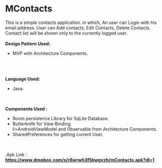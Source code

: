 # MContacts
This is a simple contacts application. in which, An user can Login with his email address. User can Add contacts, Edit Contacts, Delete Contacts. Contact list will be shown only to the currently logged user.</br></br><b>Design Pattern Used:</b></br><ul><li> MVP with Architecture Components.</li></ul></br></br></br><b>Language Used:</b></br><ul><li>Java.</li></ul></br></br><b>Components Used : </b></br><ul><li>Room persistence Library for SqLite Database.</li><li>Butterknife for View Binding.</li>li>AndroidViewModel and Observable from Architecture Components.</li><li>SharedPreferences for getting current User.</li></ul></br></br>.Apk Link :</br><b>https://www.dropbox.com/s/r8wrwh3f5bwgvzh/mContacts.apk?dl=1</b>

